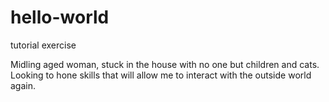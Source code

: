 # hello-world
tutorial exercise

Midling aged woman, stuck in the house with no one but children and cats. Looking to hone skills that will allow me to interact with the outside world again.
